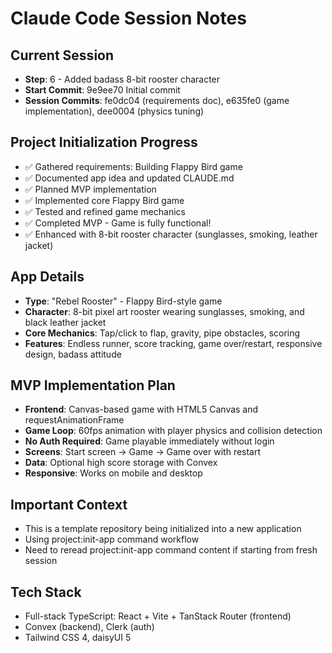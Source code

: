 # Claude Code Session Notes

## Current Session
- **Step**: 6 - Added badass 8-bit rooster character
- **Start Commit**: 9e9ee70 Initial commit  
- **Session Commits**: fe0dc04 (requirements doc), e635fe0 (game implementation), dee0004 (physics tuning)

## Project Initialization Progress
- ✅ Gathered requirements: Building Flappy Bird game
- ✅ Documented app idea and updated CLAUDE.md
- ✅ Planned MVP implementation
- ✅ Implemented core Flappy Bird game
- ✅ Tested and refined game mechanics
- ✅ Completed MVP - Game is fully functional!
- ✅ Enhanced with 8-bit rooster character (sunglasses, smoking, leather jacket)

## App Details
- **Type**: "Rebel Rooster" - Flappy Bird-style game
- **Character**: 8-bit pixel art rooster wearing sunglasses, smoking, and black leather jacket
- **Core Mechanics**: Tap/click to flap, gravity, pipe obstacles, scoring
- **Features**: Endless runner, score tracking, game over/restart, responsive design, badass attitude

## MVP Implementation Plan
- **Frontend**: Canvas-based game with HTML5 Canvas and requestAnimationFrame
- **Game Loop**: 60fps animation with player physics and collision detection
- **No Auth Required**: Game playable immediately without login
- **Screens**: Start screen → Game → Game over with restart
- **Data**: Optional high score storage with Convex
- **Responsive**: Works on mobile and desktop

## Important Context
- This is a template repository being initialized into a new application
- Using project:init-app command workflow
- Need to reread project:init-app command content if starting from fresh session

## Tech Stack
- Full-stack TypeScript: React + Vite + TanStack Router (frontend)
- Convex (backend), Clerk (auth)
- Tailwind CSS 4, daisyUI 5